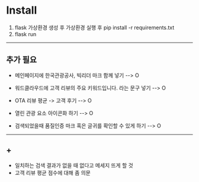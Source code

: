 # Install  
1. flask 가상환경 생성 후 가상환경 실행 후 pip install -r requirements.txt  
1. flask run  
--- 
## 추가 필요
- 메인페이지에 한국관광공사, 빅리더 마크 함께 넣기 --> O

- 워드클라우드에 고객 리뷰의 주요 키워드입니다. 라는 문구 넣기 --> O

- OTA 리뷰 평균 -> 고객 후기 --> O

- 열린 관광 요소 아이콘화 하기 --> O  

- 검색되었을때 품질인증 마크 혹은 글귀를 확인할 수 있게 하기 --> O
---
## +  
- 일치하는 검색 결과가 없을 때 없다고 메세지 뜨게 할 것
- 고객 리뷰 평균 점수에 대해 좀 의문

